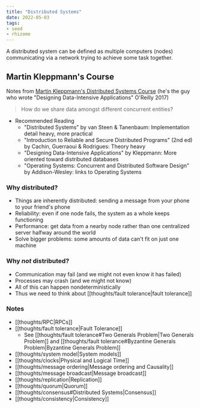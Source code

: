 ```yaml
---
title: "Distributed Systems"
date: 2022-05-03
tags:
- seed
- rhizome
---
```


A distributed system can be defined as multiple computers (nodes) communicating via a network trying to achieve some task together.

## Martin Kleppmann's Course
Notes from [Martin Kleppmann's Distributed Systems Course](https://www.youtube.com/watch?v=UEAMfLPZZhE&list=PLeKd45zvjcDFUEv_ohr_HdUFe97RItdiB) (he's the guy who wrote "Designing Data-Intensive Applications" O'Reilly 2017)

> How do we share data amongst different concurrent entities?

- Recommended Reading
	- "Distributed Systems" by van Steen & Tanenbaum: Implementation detail heavy, more practical
	- "Introduction to Reliable and Secure Distributed Programs" (2nd ed) by Cachin, Guerraoui & Rodrigues: Theory heavy
	- "Designing Data-Intensive Applications" by Kleppmann: More oriented toward distributed databases
	- "Operating Systems: Concurrent and Distributed Software Design" by Addison-Wesley: links to Operating Systems

### Why distributed?
- Things are inherently distributed: sending a message from your phone to your friend's phone
- Reliability: even if one node fails, the system as a whole keeps functioning
- Performance: get data from a nearby node rather than one centralized server halfway around the world
- Solve bigger problems: some amounts of data can't fit on just one machine

### Why *not* distributed?
- Communication may fail (and we might not even know it has failed)
- Processes may crash (and we might not know)
- All of this can happen nondeterministically
- Thus we need to think about [[thoughts/fault tolerance|fault tolerance]]

### Notes
- [[thoughts/RPC|RPCs]]
- [[thoughts/fault tolerance|Fault Tolerance]]
	- See [[thoughts/fault tolerance#Two Generals Problem|Two Generals Problem]] and [[thoughts/fault tolerance#Byzantine Generals Problem|Byzantine Generals Problem]]
- [[thoughts/system model|System models]]
- [[thoughts/clocks|Physical and Logical Time]]
- [[thoughts/message ordering|Message ordering and Causality]]
- [[thoughts/message broadcast|Message broadcast]]
- [[thoughts/replication|Replication]]
- [[thoughts/quorum|Quorum]]
- [[thoughts/consensus#Distributed Systems|Consensus]]
- [[thoughts/consistency|Consistency]]